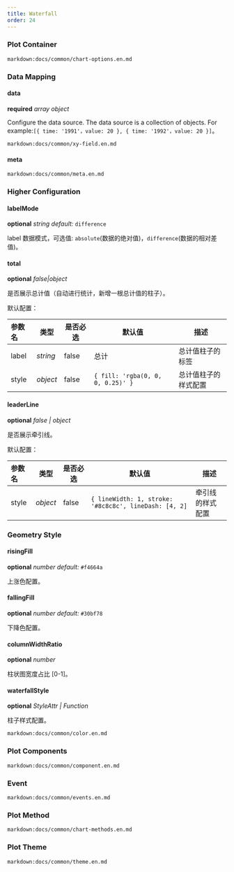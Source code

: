 ```yaml
---
title: Waterfall
order: 24
---
```


### Plot Container

`markdown:docs/common/chart-options.en.md`

### Data Mapping

#### data

<description>**required** _array object_</description>

Configure the data source. The data source is a collection of objects. For example:`[{ time: '1991'，value: 20 }, { time: '1992'，value: 20 }]`。

`markdown:docs/common/xy-field.en.md`

#### meta

`markdown:docs/common/meta.en.md`

### Higher Configuration

#### labelMode

<description>**optional** _string_ _default:_ `difference`</description>

label 数据模式，可选值: `absolute`(数据的绝对值)，`difference`(数据的相对差值)。


#### total

<description>**optional** _false|object_</description>

是否展示总计值（自动进行统计，新增一根总计值的柱子）。

默认配置： 

| 参数名 | 类型 | 是否必选 | 默认值 | 描述 |
| :---| --- |  --- |  --- |  --- | 
| label| _string_ | false | 总计 | 总计值柱子的标签 |
| style | _object_ | false | `{ fill: 'rgba(0, 0, 0, 0.25)' }` | 总计值柱子的样式配置 |

#### leaderLine

<description>**optional** _false | object_</description>

是否展示牵引线。

默认配置： 

| 参数名 | 类型 | 是否必选 | 默认值 | 描述 |
| :---| --- |  --- |  --- |  --- | 
| style | _object_ | false | `{ lineWidth: 1, stroke: '#8c8c8c', lineDash: [4, 2]` | 牵引线的样式配置 |

### Geometry Style

#### risingFill

<description>**optional** _number_ _default:_ `#f4664a`</description>

上涨色配置。

#### fallingFill

<description>**optional** _number_ _default:_ `#30bf78`</description>

下降色配置。

#### columnWidthRatio

<description>**optional** _number_</description>

柱状图宽度占比 [0-1]。

#### waterfallStyle

<description>**optional** _StyleAttr | Function_</description>

柱子样式配置。

`markdown:docs/common/color.en.md`

### Plot Components

`markdown:docs/common/component.en.md`

### Event

`markdown:docs/common/events.en.md`

### Plot Method

`markdown:docs/common/chart-methods.en.md`

### Plot Theme

`markdown:docs/common/theme.en.md`

